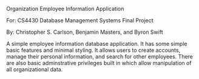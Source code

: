 Organization Employee Information Application

For: CS4430 Database Management Systems Final Project

By: Christopher S. Carlson, Benjamin Masters, and Byron Swift

A simple employee information database application.  It has some simple basic features and minimal styling. It allows users to create accounts, manage their personal information, and search for other employees.  There are also basic adminstrative privileges built in which allow manipulation of all organizational data.


